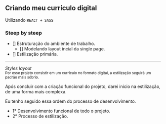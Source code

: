## Criando meu currículo digital 

Utilizando <code>REACT + SASS</code>

### Steep by steep 

- [] Estruturação do ambiente de trabalho. 
    - [] Modelando layout incial da single page.
- [] Estilização primária. 

<hr>

<i>Styles layout</i><br>
<sub>Por esse projeto consistir em um currículo no formato digital, a estilização seguirá um padrão mais sóbrio.</sub>

<p> Após concluir com a criação funcional do projeto, darei inicio na estilização, de uma forma mais complexa.</p>



<p>Eu tenho seguido essa ordem do processo de desenvolvimento.</p>

<ul>
    <li>1° Desenvolvimento funcional de todo o projeto.</li>
    <li>2° Processo de estilização.</li>
</ul>


 